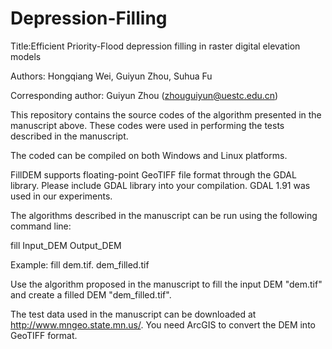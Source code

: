 # Depression-Filling
Title:Efficient Priority-Flood depression filling in raster digital elevation models

Authors: Hongqiang Wei, Guiyun Zhou, Suhua Fu

Corresponding author: Guiyun Zhou (zhouguiyun@uestc.edu.cn)

This repository contains the source codes of the algorithm presented in the manuscript above. These codes were used in performing the tests described in the manuscript.

The coded can be compiled on both Windows and Linux platforms.

FillDEM supports floating-point GeoTIFF file format through the GDAL library. Please include GDAL library into your compilation. GDAL 1.91 was used in our experiments.

The algorithms described in the manuscript can be run using the following command line:

fill Input_DEM Output_DEM

Example: fill dem.tif. dem_filled.tif 
<p>Use the algorithm proposed in the manuscript to fill the input DEM "dem.tif" and create a filled DEM "dem_filled.tif".</p>

The test data used in the manuscript can be downloaded at http://www.mngeo.state.mn.us/. You need ArcGIS to convert the DEM into GeoTIFF format.
